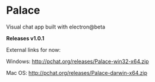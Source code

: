 # Palace
Visual chat app built with electron@beta

**Releases v1.0.1**

External links for now:


Windows: http://pchat.org/releases/Palace-win32-x64.zip

Mac OS: http://pchat.org/releases/Palace-darwin-x64.zip
